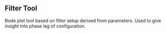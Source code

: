 ## Filter Tool

Bode plot tool based on filter setup derived from parameters. Used to give insight into phase lag of configuration.
